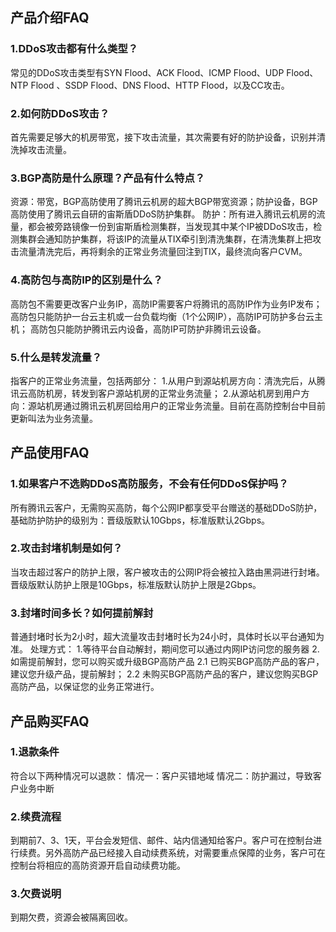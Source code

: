 ## 产品介绍FAQ
### 1.DDoS攻击都有什么类型？
常见的DDoS攻击类型有SYN Flood、ACK Flood、ICMP Flood、UDP Flood、NTP Flood 、SSDP Flood、DNS Flood、HTTP Flood，以及CC攻击。
### 2.如何防DDoS攻击？
首先需要足够大的机房带宽，接下攻击流量，其次需要有好的防护设备，识别并清洗掉攻击流量。

### 3.BGP高防是什么原理？产品有什么特点？
资源：带宽，BGP高防使用了腾讯云机房的超大BGP带宽资源；防护设备，BGP高防使用了腾讯云自研的宙斯盾DDoS防护集群。
防护：所有进入腾讯云机房的流量，都会被旁路镜像一份到宙斯盾检测集群，当发现其中某个IP被DDoS攻击，检测集群会通知防护集群，将该IP的流量从TIX牵引到清洗集群，在清洗集群上把攻击流量清洗完后，再将剩余的正常业务流量回注到TIX，最终流向客户CVM。

### 4.高防包与高防IP的区别是什么？
高防包不需要更改客户业务IP，高防IP需要客户将腾讯的高防IP作为业务IP发布；
高防包只能防护一台云主机或一台负载均衡（1个公网IP），高防IP可防护多台云主机；
高防包只能防护腾讯云内设备，高防IP可防护非腾讯云设备。

### 5.什么是转发流量？
指客户的正常业务流量，包括两部分：
1.从用户到源站机房方向：清洗完后，从腾讯云高防机房，转发到客户源站机房的正常业务流量；
2.从源站机房到用户方向：源站机房通过腾讯云机房回给用户的正常业务流量。目前在高防控制台中目前更新叫法为业务流量。

## 产品使用FAQ
### 1.如果客户不选购DDoS高防服务，不会有任何DDoS保护吗？
所有腾讯云客户，无需购买高防，每个公网IP都享受平台赠送的基础DDoS防护，基础防护防护的级别为：晋级版默认10Gbps，标准版默认2Gbps。

### 2.攻击封堵机制是如何？ 
当攻击超过客户的防护上限，客户被攻击的公网IP将会被拉入路由黑洞进行封堵。晋级版默认防护上限是10Gbps，标准版默认防护上限是2Gbps。

### 3.封堵时间多长？如何提前解封
普通封堵时长为2小时，超大流量攻击封堵时长为24小时，具体时长以平台通知为准。
处理方式：
1.等待平台自动解封，期间您可以通过内网IP访问您的服务器
2.如需提前解封，您可以购买或升级BGP高防产品
2.1 已购买BGP高防产品的客户，建议您升级产品，提前解封；
2.2 未购买BGP高防产品的客户，建议您购买BGP高防产品，以保证您的业务正常进行。

## 产品购买FAQ
### 1.退款条件
符合以下两种情况可以退款：
情况一：客户买错地域
情况二：防护漏过，导致客户业务中断

### 2.续费流程
到期前7、3、1天，平台会发短信、邮件、站内信通知给客户。客户可在控制台进行续费。另外高防产品已经接入自动续费系统，对需要重点保障的业务，客户可在控制台将相应的高防资源开启自动续费功能。

### 3.欠费说明
到期欠费，资源会被隔离回收。
